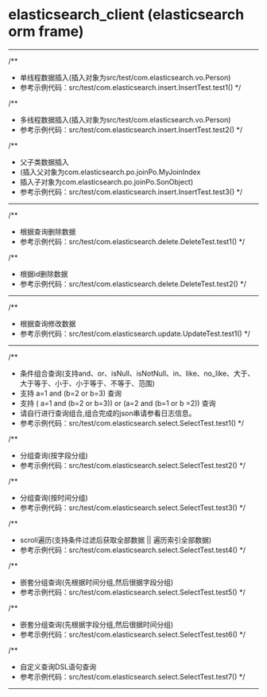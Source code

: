 # elasticsearch_client (elasticsearch orm frame)
---------------------------------------------------------

 /**
  * 单线程数据插入(插入对象为src/test/com.elasticsearch.vo.Person)
  * 参考示例代码：src/test/com.elasticsearch.insert.InsertTest.test1()
  */

 /**
  * 多线程数据插入(插入对象为src/test/com.elasticsearch.vo.Person)
  * 参考示例代码：src/test/com.elasticsearch.insert.InsertTest.test2()
  */

 /**
  * 父子类数据插入
  *  (插入父对象为com.elasticsearch.po.joinPo.MyJoinIndex
  *   插入子对象为com.elasticsearch.po.joinPo.SonObject)
  * 参考示例代码：src/test/com.elasticsearch.insert.InsertTest.test3()
  */
---------------------------------------------------------

 /**
  * 根据查询删除数据
  * 参考示例代码：src/test/com.elasticsearch.delete.DeleteTest.test1()
  */

 /**
  * 根据id删除数据
  * 参考示例代码：src/test/com.elasticsearch.delete.DeleteTest.test2()
  */
---------------------------------------------------------

 /**
  * 根据查询修改数据
  * 参考示例代码：src/test/com.elasticsearch.update.UpdateTest.test1()
  */
---------------------------------------------------------

 /**
  * 条件组合查询(支持and、or、isNull、isNotNull、in、like、no_like、大于、大于等于、小于、小于等于、不等于、范围)
  * 支持 a=1 and (b=2 or b=3) 查询
  * 支持 ( a=1 and (b=2 or b=3)) or (a=2 and (b=1 or b =2)) 查询
  * 请自行进行查询组合,组合完成的json串请参看日志信息。
  * 参考示例代码：src/test/com.elasticsearch.select.SelectTest.test1()
  */

 /**
  * 分组查询(按字段分组)
  * 参考示例代码：src/test/com.elasticsearch.select.SelectTest.test2()
  */

 /**
  * 分组查询(按时间分组)
  * 参考示例代码：src/test/com.elasticsearch.select.SelectTest.test3()
  */
 
 /**
  * scroll遍历(支持条件过滤后获取全部数据 || 遍历索引全部数据)
  * 参考示例代码：src/test/com.elasticsearch.select.SelectTest.test4()
  */

 /**
  * 嵌套分组查询(先根据时间分组,然后很据字段分组)
  * 参考示例代码：src/test/com.elasticsearch.select.SelectTest.test5()
  */

 /**
  * 嵌套分组查询(先根据字段分组,然后很据时间分组)
  * 参考示例代码：src/test/com.elasticsearch.select.SelectTest.test6()
  */

 /**
  * 自定义查询DSL语句查询
  * 参考示例代码：src/test/com.elasticsearch.select.SelectTest.test7()
  */
---------------------------------------------------------

  

  
  
     


